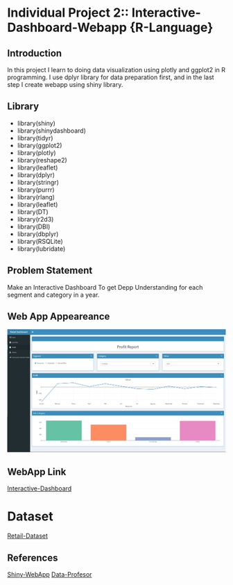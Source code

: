 # Individual Project 2:: Interactive-Dashboard-Webapp {R-Language}

## Introduction
In this project I learn to doing data visualization using plotly and ggplot2 in R programming. 
I use dplyr library for data preparation first, and in the last step I create webapp using shiny library.

## Library
* library(shiny)                   
* library(shinydashboard)          
* library(tidyr)
* library(ggplot2)
* library(plotly)
* library(reshape2)
* library(leaflet)
* library(dplyr)                   
* library(stringr)                 
* library(purrr)                   
* library(rlang)                   
* library(leaflet)
* library(DT)                      
* library(r2d3)                    
* library(DBI)                     
* library(dbplyr)                  
* library(RSQLite) 
* library(lubridate)

## Problem Statement
Make an Interactive Dashboard To get Depp Understanding for each segment and category in a year.


## Web App Appeareance
![](https://raw.githubusercontent.com/eliyanto29/My-Personal-Projects/master/Ind-Proj-2-Interactive-Dashboard/Snapshot2.png)

## WebApp Link
[Interactive-Dashboard](https://eliyanto29.shinyapps.io/Ind-Proj-2-Interactive-Dashboard/)

# Dataset
[Retail-Dataset](https://github.com/eliyanto29/My-Personal-Projects/blob/master/Ind_Proj-1-Static-Dashboard/retail_pakai.csv)

## References
[Shiny-WebApp](https://shiny.rstudio.com/)
[Data-Profesor](https://bit.ly/dataprofessor-shiny)
